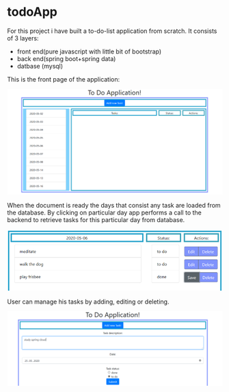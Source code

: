 # todoApp
For this project i have built a to-do-list application from scratch. It consists of 3 layers:
- front end(pure javascript with little bit of bootstrap)
- back end(spring boot+spring data)
- datbase (mysql)


This is the front page of the application:

![alt text](https://github.com/akrion111/todoApp/blob/master/front_page.png)

When the document is ready the days that consist any task are loaded from the database.
By clicking on particular day app performs a call to the backend to retrieve tasks for this particular day from database.

![alt text](https://github.com/akrion111/todoApp/blob/master/edit_save.PNG)

User can manage his tasks by adding, editing or deleting. 

![alt text](https://github.com/akrion111/todoApp/blob/master/add_new.png)

